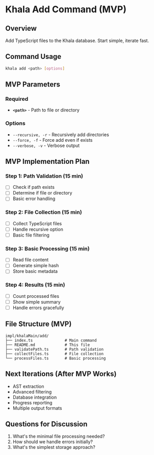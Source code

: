 # Khala Add Command (MVP)

## Overview

Add TypeScript files to the Khala database. Start simple, iterate fast.

## Command Usage

```bash
khala add <path> [options]
```

## MVP Parameters

### Required

- **`<path>`** - Path to file or directory

### Options

- `--recursive, -r` - Recursively add directories
- `--force, -f` - Force add even if exists
- `--verbose, -v` - Verbose output

## MVP Implementation Plan

### Step 1: Path Validation (15 min)

- [ ] Check if path exists
- [ ] Determine if file or directory
- [ ] Basic error handling

### Step 2: File Collection (15 min)

- [ ] Collect TypeScript files
- [ ] Handle recursive option
- [ ] Basic file filtering

### Step 3: Basic Processing (15 min)

- [ ] Read file content
- [ ] Generate simple hash
- [ ] Store basic metadata

### Step 4: Results (15 min)

- [ ] Count processed files
- [ ] Show simple summary
- [ ] Handle errors gracefully

## File Structure (MVP)

```text
impl/khalaMain/add/
├── index.ts              # Main command
├── README.md             # This file
├── validatePath.ts       # Path validation
├── collectFiles.ts       # File collection
└── processFiles.ts       # Basic processing
```

## Next Iterations (After MVP Works)

- AST extraction
- Advanced filtering
- Database integration
- Progress reporting
- Multiple output formats

## Questions for Discussion

1. What's the minimal file processing needed?
2. How should we handle errors initially?
3. What's the simplest storage approach?
